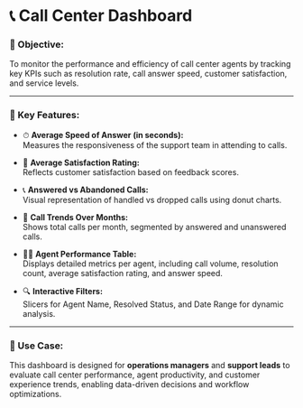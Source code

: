 # 📞 Call Center Dashboard

### 🎯 Objective:
To monitor the performance and efficiency of call center agents by tracking key KPIs such as resolution rate, call answer speed, customer satisfaction, and service levels.

---

### 🔑 Key Features:

- ⏱ **Average Speed of Answer (in seconds):**  
  Measures the responsiveness of the support team in attending to calls.

- 🌟 **Average Satisfaction Rating:**  
  Reflects customer satisfaction based on feedback scores.

- 📞 **Answered vs Abandoned Calls:**  
  Visual representation of handled vs dropped calls using donut charts.

- 📅 **Call Trends Over Months:**  
  Shows total calls per month, segmented by answered and unanswered calls.

- 👩‍💼 **Agent Performance Table:**  
  Displays detailed metrics per agent, including call volume, resolution count, average satisfaction rating, and answer speed.

- 🔍 **Interactive Filters:**  
  Slicers for Agent Name, Resolved Status, and Date Range for dynamic analysis.

---

### 🧩 Use Case:
This dashboard is designed for **operations managers** and **support leads** to evaluate call center performance, agent productivity, and customer experience trends, enabling data-driven decisions and workflow optimizations.
